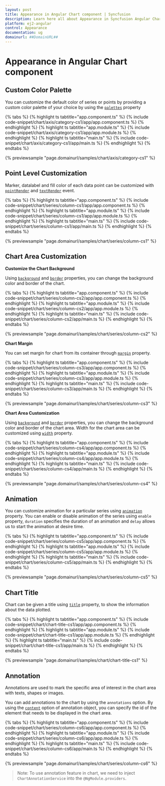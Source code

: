```yaml
---
layout: post
title: Appearance in Angular Chart component | Syncfusion
description: Learn here all about Appearance in Syncfusion Angular Chart component of Syncfusion Essential JS 2 and more.
platform: ej2-angular
control: Appearance 
documentation: ug
domainurl: ##DomainURL##
---
```


# Appearance in Angular Chart component

## Custom Color Palette

You can customize the default color of series or points by providing a custom color palette of your choice by using the [`palettes`](https://ej2.syncfusion.com/angular/documentation/api/chart/chartModel/#palettes) property

{% tabs %}
{% highlight ts tabtitle="app.component.ts" %}
{% include code-snippet/chart/axis/category-cs1/app/app.component.ts %}
{% endhighlight %}
{% highlight ts tabtitle="app.module.ts" %}
{% include code-snippet/chart/axis/category-cs1/app/app.module.ts %}
{% endhighlight %}
{% highlight ts tabtitle="main.ts" %}
{% include code-snippet/chart/axis/category-cs1/app/main.ts %}
{% endhighlight %}
{% endtabs %}
  
{% previewsample "page.domainurl/samples/chart/axis/category-cs1" %}

## Point Level Customization

Marker, datalabel and fill color of each data point can be customized with [`pointRender`](https://ej2.syncfusion.com/angular/documentation/api/chart/chartModel/#pointrender) and [`textRender`](https://ej2.syncfusion.com/angular/documentation/api/chart/chartModel/#textrender) event.

{% tabs %}
{% highlight ts tabtitle="app.component.ts" %}
{% include code-snippet/chart/series/column-cs1/app/app.component.ts %}
{% endhighlight %}
{% highlight ts tabtitle="app.module.ts" %}
{% include code-snippet/chart/series/column-cs1/app/app.module.ts %}
{% endhighlight %}
{% highlight ts tabtitle="main.ts" %}
{% include code-snippet/chart/series/column-cs1/app/main.ts %}
{% endhighlight %}
{% endtabs %}
  
{% previewsample "page.domainurl/samples/chart/series/column-cs1" %}

<!-- markdownlint-disable MD036 -->

## Chart Area Customization

<!-- markdownlint-disable MD036 -->

**Customize the Chart Background**

<!-- markdownlint-disable MD013 -->
Using [`background`](https://ej2.syncfusion.com/angular/documentation/api/chart/chartModel/#background) and [`border`](https://ej2.syncfusion.com/angular/documentation/api/chart/chartModel/#border) properties, you can change the background color and border of the chart.

{% tabs %}
{% highlight ts tabtitle="app.component.ts" %}
{% include code-snippet/chart/series/column-cs2/app/app.component.ts %}
{% endhighlight %}
{% highlight ts tabtitle="app.module.ts" %}
{% include code-snippet/chart/series/column-cs2/app/app.module.ts %}
{% endhighlight %}
{% highlight ts tabtitle="main.ts" %}
{% include code-snippet/chart/series/column-cs2/app/main.ts %}
{% endhighlight %}
{% endtabs %}
  
{% previewsample "page.domainurl/samples/chart/series/column-cs2" %}

**Chart Margin**

You can set margin for chart from its container through [`margin`](https://ej2.syncfusion.com/angular/documentation/api/chart/chartModel/#margin) property.

{% tabs %}
{% highlight ts tabtitle="app.component.ts" %}
{% include code-snippet/chart/series/column-cs3/app/app.component.ts %}
{% endhighlight %}
{% highlight ts tabtitle="app.module.ts" %}
{% include code-snippet/chart/series/column-cs3/app/app.module.ts %}
{% endhighlight %}
{% highlight ts tabtitle="main.ts" %}
{% include code-snippet/chart/series/column-cs3/app/main.ts %}
{% endhighlight %}
{% endtabs %}
  
{% previewsample "page.domainurl/samples/chart/series/column-cs3" %}

**Chart Area Customization**

Using [`background`](https://ej2.syncfusion.com/angular/documentation/api/chart/chartAreaModel/#background) and [`border`](https://ej2.syncfusion.com/angular/documentation/api/chart/chartAreaModel/#border) properties, you can change the background color and border of the chart area. Width for the chart area can be customized using [`width`](https://ej2.syncfusion.com/angular/documentation/api/chart/chartAreaModel/#width) property.

{% tabs %}
{% highlight ts tabtitle="app.component.ts" %}
{% include code-snippet/chart/series/column-cs4/app/app.component.ts %}
{% endhighlight %}
{% highlight ts tabtitle="app.module.ts" %}
{% include code-snippet/chart/series/column-cs4/app/app.module.ts %}
{% endhighlight %}
{% highlight ts tabtitle="main.ts" %}
{% include code-snippet/chart/series/column-cs4/app/main.ts %}
{% endhighlight %}
{% endtabs %}
  
{% previewsample "page.domainurl/samples/chart/series/column-cs4" %}

## Animation

You can customize animation for a particular series using [`animation`](https://ej2.syncfusion.com/angular/documentation/api/chart/chartModel/#enableanimation) property. You can enable or disable animation of the series using `enable` property, `duration` specifies the duration of an animation and `delay` allows us to start the animation at desire time.

{% tabs %}
{% highlight ts tabtitle="app.component.ts" %}
{% include code-snippet/chart/series/column-cs5/app/app.component.ts %}
{% endhighlight %}
{% highlight ts tabtitle="app.module.ts" %}
{% include code-snippet/chart/series/column-cs5/app/app.module.ts %}
{% endhighlight %}
{% highlight ts tabtitle="main.ts" %}
{% include code-snippet/chart/series/column-cs5/app/main.ts %}
{% endhighlight %}
{% endtabs %}
  
{% previewsample "page.domainurl/samples/chart/series/column-cs5" %}

## Chart Title

Chart can be given a title using [`title`](https://ej2.syncfusion.com/angular/documentation/api/chart/chartModel/#title) property, to show the information about the data plotted.

{% tabs %}
{% highlight ts tabtitle="app.component.ts" %}
{% include code-snippet/chart/chart-title-cs1/app/app.component.ts %}
{% endhighlight %}
{% highlight ts tabtitle="app.module.ts" %}
{% include code-snippet/chart/chart-title-cs1/app/app.module.ts %}
{% endhighlight %}
{% highlight ts tabtitle="main.ts" %}
{% include code-snippet/chart/chart-title-cs1/app/main.ts %}
{% endhighlight %}
{% endtabs %}
  
{% previewsample "page.domainurl/samples/chart/chart-title-cs1" %}

## Annotation

Annotations are used to mark the specific area of interest in the chart area with texts, shapes or images.

<!-- markdownlint-disable MD033 -->

You can add annotations to the chart by using the <code>annotations</code> option. By using the [`content`](https://ej2.syncfusion.com/angular/documentation/api/chart/chartAnnotationSettingsModel/#content) option of annotation object, you can specify the id of the element that needs to be displayed in the chart area.

{% tabs %}
{% highlight ts tabtitle="app.component.ts" %}
{% include code-snippet/chart/series/column-cs6/app/app.component.ts %}
{% endhighlight %}
{% highlight ts tabtitle="app.module.ts" %}
{% include code-snippet/chart/series/column-cs6/app/app.module.ts %}
{% endhighlight %}
{% highlight ts tabtitle="main.ts" %}
{% include code-snippet/chart/series/column-cs6/app/main.ts %}
{% endhighlight %}
{% endtabs %}
  
{% previewsample "page.domainurl/samples/chart/series/column-cs6" %}

>Note: To use annotation feature in chart, we need to inject `ChartAnnotationService` into the `@NgModule.providers`.